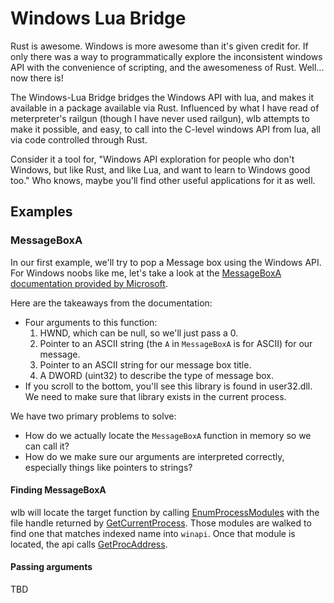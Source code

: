 # Windows Lua Bridge

Rust is awesome. Windows is more awesome than it's given credit for. If only there was a way to programmatically explore the inconsistent windows API with the convenience of scripting, and the awesomeness of Rust. Well... now there is!

The Windows-Lua Bridge bridges the Windows API with lua, and makes it available in a package available via Rust. Influenced by what I have read of meterpreter's railgun (though I have never used railgun), wlb attempts to make it possible, and easy, to call into the C-level windows API from lua, all via code controlled through Rust.

Consider it a tool for, "Windows API exploration for people who don't Windows, but like Rust, and like Lua, and want to learn to Windows good too." Who knows, maybe you'll find other useful applications for it as well.

## Examples

### MessageBoxA

In our first example, we'll try to pop a Message box using the Windows API. For Windows noobs like me, let's take a look at the [MessageBoxA documentation provided by Microsoft](https://docs.microsoft.com/en-us/windows/win32/api/winuser/nf-winuser-messageboxa).

Here are the takeaways from the documentation:
* Four arguments to this function:
  1. HWND, which can be null, so we'll just pass a 0.
  2. Pointer to an ASCII string (the `A` in `MessageBoxA` is for ASCII) for our message.
  3. Pointer to an ASCII string for our message box title.
  4. A DWORD (uint32) to describe the type of message box.
* If you scroll to the bottom, you'll see this library is found in user32.dll. We need to make sure that library exists in the current process.

We have two primary problems to solve:

* How do we actually locate the `MessageBoxA` function in memory so we can call it?
* How do we make sure our arguments are interpreted correctly, especially things like pointers to strings?

#### Finding MessageBoxA

wlb will locate the target function by calling [EnumProcessModules](https://docs.microsoft.com/en-us/windows/win32/api/psapi/nf-psapi-enumprocessmodules) with the file handle returned by [GetCurrentProcess](https://docs.microsoft.com/en-us/windows/win32/api/processthreadsapi/nf-processthreadsapi-getcurrentprocess). Those modules are walked to find one that matches indexed name into `winapi`. Once that module is located, the api calls [GetProcAddress](https://docs.microsoft.com/en-us/windows/win32/api/libloaderapi/nf-libloaderapi-getprocaddress).

#### Passing arguments

TBD